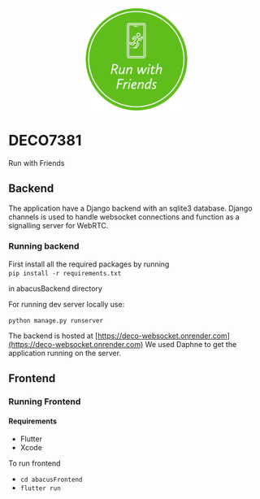 <div style="text-align: center; margin-bottom: 10px;">
    <img src="abacusFrontend/assets/Rwf.png" alt="Image Description" width="200" >
</div>

# DECO7381
Run with Friends

## Backend
The application have a Django backend with an sqlite3 database. Django channels is used to handle websocket connections and function as a signalling server for WebRTC. 

### Running backend 
First install all the required packages by running  
`pip install -r requirements.txt`

in abacusBackend directory

For running dev server locally use:

 `python manage.py runserver`

The backend is hosted at [https://deco-websocket.onrender.com](https://deco-websocket.onrender.com)
We used Daphne to get the application running on the server. 

## Frontend 

### Running Frontend 

#### Requirements
* Flutter
* Xcode

To run frontend

* `cd abacusFrontend`
* `flutter run` 


